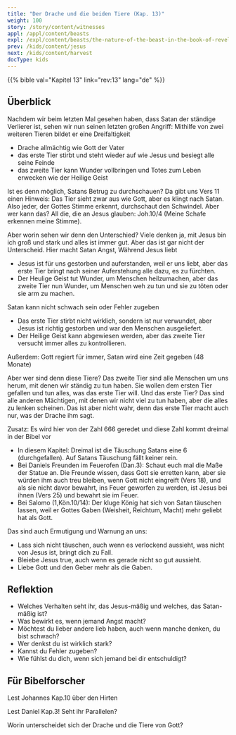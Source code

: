 ```yaml
---
title: "Der Drache und die beiden Tiere (Kap. 13)"
weight: 100
story: /story/content/witnesses
appl: /appl/content/beasts
expl: /expl/content/beasts/the-nature-of-the-beast-in-the-book-of-revelation
prev: /kids/content/jesus
next: /kids/content/harvest
docType: kids
---
```

{{% bible val="Kapitel 13" link="rev:13" lang="de" %}}


## Überblick

Nachdem wir beim letzten Mal gesehen haben, dass Satan der ständige Verlierer ist, sehen wir nun seinen letzten großen Angriff: Mithilfe von zwei weiteren Tieren bildet er eine Dreifaltigkeit
- Drache allmächtig wie Gott der Vater
- das erste Tier stirbt und steht wieder auf wie Jesus und besiegt alle seine Feinde
- das zweite Tier kann Wunder vollbringen und Totes zum Leben erwecken wie der Heilige Geist

Ist es denn möglich, Satans Betrug zu durchschauen? Da gibt uns Vers 11 einen Hinweis: Das Tier sieht zwar aus wie Gott, aber es klingt nach Satan.
Also jeder, der Gottes Stimme erkennt, durchschaut den Schwindel. Aber wer kann das? All die, die an Jesus glauben: Joh.10/4 (Meine Schafe erkennen meine Stimme).

Aber worin sehen wir denn den Unterschied? Viele denken ja, mit Jesus bin ich groß und stark und alles ist immer gut. Aber das ist gar nicht der Unterscheid.
Hier macht Satan Angst, Während Jesus liebt
- Jesus ist für uns gestorben und auferstanden, weil er uns liebt, aber das erste Tier bringt nach seiner Auferstehung alle dazu, es zu fürchten.
- Der Heulige Geist tut Wunder, um Menschen heilzumachen, aber das zweite Tier nun Wunder, um Menschen weh zu tun und sie zu töten oder sie arm zu machen.

Satan kann nicht schwach sein oder Fehler zugeben
- Das erste Tier stirbt nicht wirklich, sondern ist nur verwundet, aber Jesus ist richtig gestorben und war den Menschen ausgeliefert.
- Der Heilige Geist kann abgewiesen werden, aber das zweite Tier versucht immer alles zu kontrollieren.

Außerdem: Gott regiert für immer, Satan wird eine Zeit gegeben (48 Monate)

Aber wer sind denn diese Tiere? Das zweite Tier sind alle Menschen um uns herum, mit denen wir ständig zu tun haben. Sie wollen dem ersten Tier gefallen und tun alles, was das erste Tier will. Und das erste Tier? Das sind alle anderen Mächtigen, mit denen wir nicht viel zu tun haben, aber die alles zu lenken scheinen.
Das ist aber nicht wahr, denn das erste Tier macht auch nur, was der Drache ihm sagt.

Zusatz: Es wird hier von der Zahl 666 geredet und diese Zahl kommt dreimal in der Bibel vor
- In diesem Kapitel: Dreimal ist die Täuschung Satans eine 6 (durchgefallen). Auf Satans Täuschung fällt keiner rein.
- Bei Daniels Freunden im Feuerofen (Dan.3): Schaut euch mal die Maße der Statue an. Die Freunde wissen, dass Gott sie erretten kann, aber sie würden ihm auch treu bleiben, wenn Gott nicht eingreift (Vers 18), und als sie nicht davor bewahrt, ins Feuer geworfen zu werden, ist Jesus bei ihnen (Vers 25) und bewahrt sie im Feuer.
- Bei Salomo (1,Kön.10/14): Der kluge König hat sich von Satan täuschen lassen, weil er Gottes Gaben (Weisheit, Reichtum, Macht) mehr geliebt hat als Gott.

Das sind auch Ermutigung und Warnung an uns:
- Lass sich nicht täuschen, auch wenn es verlockend aussieht, was nicht von Jesus ist, bringt dich zu Fall.
- Bleiebe Jesus true, auch wenn es gerade nicht so gut aussieht.
- Liebe Gott und den Geber mehr als die Gaben.

## Reflektion

- Welches Verhalten seht ihr, das Jesus-mäßig und welches, das Satan-mäßig ist?
- Was bewirkt es, wenn jemand Angst macht?
- Möchtest du lieber andere lieb haben, auch wenn manche denken, du bist schwach?
- Wer denkst du ist wirklich stark?
- Kannst du Fehler zugeben?
- Wie fühlst du dich, wenn sich jemand bei dir entschuldigt?

## Für Bibelforscher

Lest Johannes Kap.10 über den Hirten

Lest Daniel Kap.3! Seht ihr Parallelen?

Worin unterscheidet sich der Drache und die Tiere von Gott?

